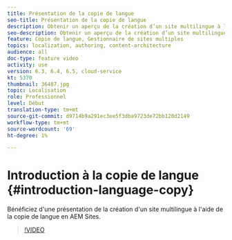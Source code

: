 ```yaml
---
title: Présentation de la copie de langue
seo-title: Présentation de la copie de langue
description: Obtenir un aperçu de la création d’un site multilingue à l’aide de la copie de langue en AEM Sites
seo-description: Obtenir un aperçu de la création d’un site multilingue à l’aide de la copie de langue en AEM Sites
feature: Copie de langue, Gestionnaire de sites multiples
topics: localization, authoring, content-architecture
audience: all
doc-type: feature video
activity: use
version: 6.3, 6.4, 6.5, cloud-service
kt: 5370
thumbnail: 36487.jpg
topic: Localisation
role: Professionnel
level: Début
translation-type: tm+mt
source-git-commit: d9714b9a291ec3ee5f3dba9723de72bb120d2149
workflow-type: tm+mt
source-wordcount: '69'
ht-degree: 1%

---
```



# Introduction à la copie de langue {#introduction-language-copy}

Bénéficiez d&#39;une présentation de la création d&#39;un site multilingue à l&#39;aide de la copie de langue en AEM Sites.

>[!VIDEO](https://video.tv.adobe.com/v/36487?quality=12&learn=on)
